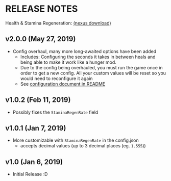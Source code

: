 # RELEASE NOTES
Health & Stamina Regeneration: [(nexus download)](https://www.nexusmods.com/stardewvalley/mods/3207)

## v2.0.0 (May 27, 2019)
- Config overhaul, many more long-awaited options have been added
  - Includes: Configuring the seconds it takes in between heals and being able to make it work like a hunger mod.
  - Due to the config being overhauled, you must run the game once in order to get a new config. All your custom values will be reset so you would need to reconfigure it again
  - See [configuration document in README](README.md#configure)

## v1.0.2 (Feb 11, 2019)
- Possibly fixes the ```StaminaRegenRate``` field

## v1.0.1 (Jan 7, 2019)
- More customizable with ```StaminaRegenRate``` in the config.json
  - accepts decimal values (up to 3 decimal places (eg. ```1.555```))

## v1.0 (Jan 6, 2019)
- Initial Release :D
